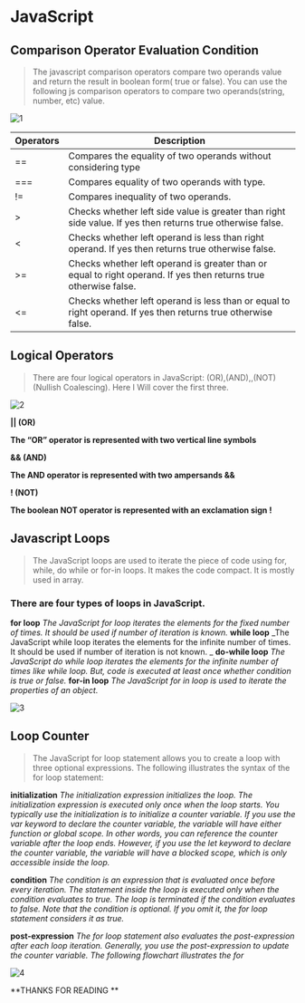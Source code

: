# JavaScript 
## Comparison Operator Evaluation Condition
> The javascript comparison operators compare two operands value and return the result in boolean form( true or false).
 You can use the following js comparison operators to compare two operands(string, number, etc) value.

![1](https://www.tutsmake.com/wp-content/uploads/2020/05/Comparison-Operators-JavaScript.jpeg)

Operators       | Description
---------------|-----------------------
==|Compares the equality of two operands without considering type
===|Compares equality of two operands with type.
!=|Compares inequality of two operands.
>|Checks whether left side value is greater than right side value. If yes then returns true otherwise false.
<|Checks whether left operand is less than right operand. If yes then returns true otherwise false.
>=|Checks whether left operand is greater than or equal to right operand. If yes then returns true otherwise false.
<=|Checks whether left operand is less than or equal to right operand. If yes then returns true otherwise false.

## Logical Operators

>There are four logical operators in JavaScript: (OR),(AND),,(NOT)(Nullish Coalescing). Here I Will cover the first three.

![2](https://cdn.educba.com/academy/wp-content/uploads/2020/01/Logical-Operators-in-JavaScript.jpg)

**|| (OR)**

**The “OR” operator is represented with two vertical line symbols**

**&& (AND)**

**The AND operator is represented with two ampersands &&**

**! (NOT)**

**The boolean NOT operator is represented with an exclamation sign !**

## Javascript Loops
> The JavaScript loops are used to iterate the piece of code using for, while, do while or for-in loops. It makes the code compact. It is mostly used in array.

### There are four types of loops in JavaScript.
**for loop**
_The JavaScript for loop iterates the elements for the fixed number of times. It should be used if number of iteration is known._
**while loop**
_The JavaScript while loop iterates the elements for the infinite number of times. It should be used if number of iteration is not known. _
**do-while loop**
_The JavaScript do while loop iterates the elements for the infinite number of times like while loop. But, code is executed at least once whether condition is true or false._
**for-in loop**
_The JavaScript for in loop is used to iterate the properties of an object._

![3](https://d2h0cx97tjks2p.cloudfront.net/blogs/wp-content/uploads/sites/2/2019/07/JavaScript-Loops.jpg)

## Loop Counter
> The JavaScript for loop statement allows you to create a loop with three optional expressions. The following illustrates the syntax of the for loop statement:


**initialization**
_The initialization expression initializes the loop. The initialization expression is executed only once when the loop starts. You typically use the initialization is to initialize a counter variable. If you use the var keyword to declare the counter variable, the variable will have either function or global scope. In other words, you can reference the counter variable after the loop ends. However, if you use the let keyword to declare the counter variable, the variable will have a blocked scope, which is only accessible inside the loop._

**condition**
_The condition is an expression that is evaluated once before every iteration. The statement inside the loop is executed only when the condition evaluates to true. The loop is terminated if the condition evaluates to false. Note that the condition is optional. If you omit it, the for loop statement considers it as true._

**post-expression**
_The for loop statement also evaluates the post-expression after each loop iteration. Generally, you use the post-expression to update the counter variable. The following flowchart illustrates the for_

![4](https://www.tutsmake.com/wp-content/uploads/2020/05/JavaScript-for-Loop.jpeg)


**THANKS FOR READING **
